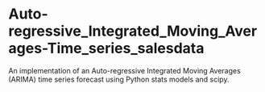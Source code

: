 # Auto-regressive_Integrated_Moving_Averages-Time_series_salesdata
An implementation of an Auto-regressive Integrated Moving Averages (ARIMA) time series forecast using Python stats models and scipy.
